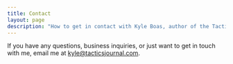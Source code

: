 ```yaml
---
title: Contact
layout: page
description: "How to get in contact with Kyle Boas, author of the Tactics Journal."
---
```


If you have any questions, business inquiries, or just want to get in touch with me, email me at <a href="mailto:kyle@tacticsjournal.com">kyle@tacticsjournal.com</a>. 

